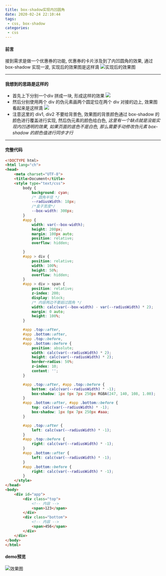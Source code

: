 ```yaml
---
title: box-shadow实现内凹圆角
date: 2020-02-24 22:10:44
tags:
 - css, box-shadow
categories:
 - css
---
```


#### 前言
接到需求是做一个优惠券的功能, 优惠券的卡片涉及到了内凹圆角的效果, 通过 box-shadow 实现一波, 实现后的效果图是这样滴
![实现后的效果图](https://tva1.sinaimg.cn/large/0082zybpgy1gc7upmo3vpj319x0u0te3.jpg)
<!--more-->

---

#### 我想到的思路是这样的
  - 首先上下分别一个div 拼成一块, 形成这样的效果
  ![](https://tva1.sinaimg.cn/large/0082zybpgy1gc7ust2zi8j30og0dct98.jpg)
  - 然后分别使用两个 div 的伪元素画两个圆定位在两个 div 对接的边上, 效果图看起来是这样滴
  ![](https://tva1.sinaimg.cn/large/0082zybpgy1gc7uzv6xfrj30ru0fcabg.jpg)
  - 注意这里的 div1, div2 不要给背景色, 效果图的背景颜色通过 box-shadow 的颜色进行覆盖进行实现, 然后伪元素的颜色给白色, *这里有一个缺点就是没能实现内凹透明的效果, 如果页面的底色不是白色, 那么需要手动修改伪元素 box-shadow 的颜色值进行同步才行*
---

#### 完整代码
```html
<!DOCTYPE html>
<html lang="ch">
<head>
    <meta charset="UTF-8">
    <title>Document</title>
    <style type="text/css">
        body {
            background: cyan;
            /* 圆角半径 */
            --radiusWidth: 18px;
            /*盒子宽度*/
            --box-width: 300px;
        }
        #app {
            width: var(--box-width);
            height: 200px;
            margin: 100px auto;
            position: relative;
            overflow: hidden;

        }
        #app > div {
            position: relative;
            width: 100%;
            height: 50%;
            overflow: hidden;
        }
        #app > div > span {
            position: relative;
            z-index: 200;
            display: block;
            /* 内容两边不要超过圆角 */
            width: calc(var(--box-width) - var(--radiusWidth) * 2);
            margin: 0 auto;
            height: 100%;
        }

        #app .top::after,
        #app .bottom::after,
        #app .top::before,
        #app .bottom::before {
            position: absolute;
            width: calc(var(--radiusWidth) * 2);
            height: calc(var(--radiusWidth) * 2);
            border-radius: 50%;
            z-index: 10;
            content: '';
        }

        #app .top::after, #app .top::before {
            bottom: calc(var(--radiusWidth) * -1);
            box-shadow: 1px 0px 7px 250px RGBA(247, 140, 108, 1.00);
        }
        #app .bottom::after, #app .bottom::before {
            top: calc(var(--radiusWidth) * -1);
            box-shadow: 1px 0px 7px 250px #aaa;
        }

        #app .top::after {
            left: calc(var(--radiusWidth) * -1);
        }
        #app .top::before {
            right: calc(var(--radiusWidth) * -1);
        }
        #app .bottom::after {
            left: calc(var(--radiusWidth) * -1);
        }
        #app .bottom::before {
            right: calc(var(--radiusWidth) * -1);
        }
    </style>
</head>
<body>
    <div id="app">
        <div class="top">
            <!-- 内容 -->
            <span>123</span>
        </div>
        <div class="bottom">
            <!-- 内容 -->
            <span>456</span>
        </div>
    </div>
</body>
</html>
```

#### demo预览
![效果图](https://cdn.iluoy.com/uploads/articles/b308a8930d2b0343883ca3c73287ab26.png)
